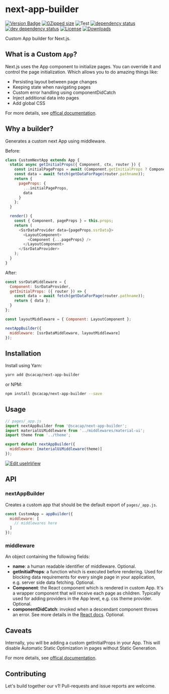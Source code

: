 # next-app-builder

[![Version Badge][npm-version-svg]][package-url]
[![GZipped size][npm-minzip-svg]][bundlephobia-url]
![Test](https://github.com/thebuilder/react-intersection-observer/workflows/Test/badge.svg)
[![dependency status][deps-svg]][deps-url]
[![dev dependency status][dev-deps-svg]][dev-deps-url]
[![License][license-image]][license-url]
[![Downloads][downloads-image]][downloads-url]

Custom App builder for Next.js.

## What is a Custom `App`?

Next.js uses the App component to initialize pages. You can override it and control the page initialization. Which allows you to do amazing things like:

- Persisting layout between page changes
- Keeping state when navigating pages
- Custom error handling using componentDidCatch
- Inject additional data into pages
- Add global CSS

For more details, see [offical documentation](https://nextjs.org/docs/advanced-features/custom-app).

## Why a builder?

Generates a custom next App using middleware.

Before:

```javascript
class CustomNextApp extends App {
  static async getInitialProps({ Component, ctx, router }) {
    const initialPageProps = await (Component.getInitialProps ? Component.getInitialProps : {});
    const data = await fetch(getDataForPage(router.pathname));
    return {
      pageProps: {
        ...initialPageProps,
        data
      }
    };
  }

  render() {
    const { Component, pageProps } = this.props;
    return (
      <SsrDataProvider data={pageProps.ssrData}>
        <LayoutComponent>
          <Component {...pageProps} />
        </LayoutComponent>
      </SsrDataProvider>
    );
  }
}
```

After:

```javascript
const ssrDataMiddleware = {
  Component: SsrDataProvider,
  getInitialProps: ({ router }) => {
    const data = await fetch(getDataForPage(router.pathname));
    return { data };
  }
};

const layoutMiddleware = { Component: LayoutComponent };

nextAppBuilder({
  middleware: [ssrDataMiddleware, layoutMiddleware]
});
```

## Installation

Install using Yarn:

```sh
yarn add @scacap/next-app-builder
```

or NPM:

```sh
npm install @scacap/next-app-builder --save
```

## Usage

```javascript
// pages/_app.js
import nextAppBuilder from '@scacap/next-app-builder';
import materialUiMiddleware from '../middlewares/material-ui';
import theme from '../theme';

export default nextAppBuilder({
  middleware: [materialUiMiddleware(theme)]
});
```

[![Edit useInView](https://codesandbox.io/static/img/play-codesandbox.svg)](https://codesandbox.io/s/custom-next-app-15s4p?fontsize=14&hidenavigation=1&file=/pages/_app.tsx)

## API

### nextAppBuilder

Creates a custom app that should be the default export of `pages/_app.js`.

```javascript
const CustomApp = appBuilder({
  middleware: [
    // middlewares here
  ]
});
```

### middleware

An object containing the following fields:

- **name**: a human readable identifier of middleware. Optional.
- **getInitialProps**: a function which is executed before rendering. Used for blocking data requirements for every single page in your application, e.g. server side data fetching. Optional.
- **Component**: the React component which is rendered in custom App. It's a wrapper component that will receive each page as children. Typically used for adding providers in the App level, e.g. css theme provider. Optional.
- **componentDidCatch**: invoked when a descendant component throws an error. See more details in the [React docs](https://reactjs.org/docs/react-component.html#componentdidcatch). Optional.

## Caveats

Internally, you will be adding a custom getInitialProps in your App. This will disable Automatic Static Optimization in pages without Static Generation.

For more details, see [offical documentation](https://nextjs.org/docs/advanced-features/custom-app#caveats).

## Contributing

Let's build together our v1! Pull-requests and issue reports are welcome.

[npm-version-svg]: https://img.shields.io/npm/v/@scacap/next-app-builder.svg
[package-url]: https://www.npmjs.com/package/@scacap/next-app-builder
[bundlephobia-url]: https://bundlephobia.com/result?p=@scacap/next-app-builder
[npm-minzip-svg]: https://img.shields.io/bundlephobia/minzip/@scacap/next-app-builder
[deps-url]: https://david-dm.org/scacap/next-app-builder
[deps-svg]: https://david-dm.org/scacap/next-app-builder.svg
[dev-deps-url]: https://david-dm.org/scacap/next-app-builder?type=dev
[dev-deps-svg]: https://david-dm.org/scacap/next-app-builder/dev-status.svg
[license-url]: https://www.apache.org/licenses/LICENSE-2.0
[license-image]: https://img.shields.io/npm/l/@scacap/next-app-builder.svg
[downloads-url]: https://npm-stat.com/charts.html?package=@scacap/next-app-builder
[downloads-image]: https://img.shields.io/npm/dm/@scacap/next-app-builder.svg
